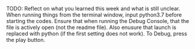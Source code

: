 TODO: Reflect on what you learned this week and what is still unclear.
When running things from the terminal window, input python3.7 before starting the codes.
Ensure that when running the Debug Console, that the file is actively open (not the readme file).
Also enusure that launch is replaced with python (if the first setting does not work).
To Debug, press the play button.